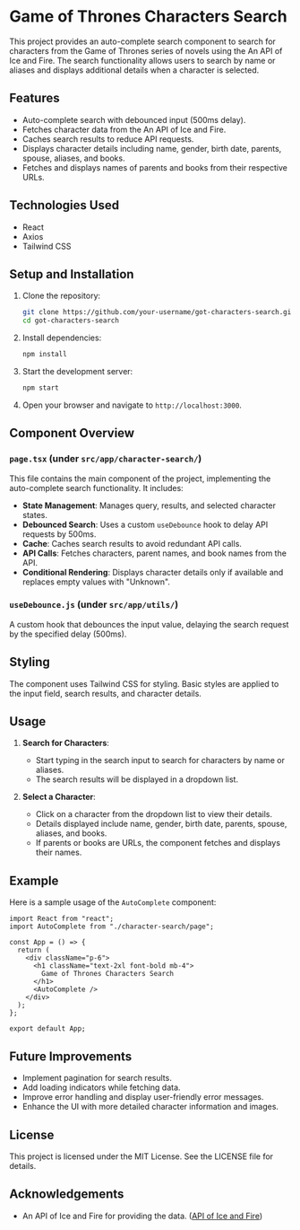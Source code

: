 # Game of Thrones Characters Search

This project provides an auto-complete search component to search for characters from the Game of Thrones series of novels using the An API of Ice and Fire. The search functionality allows users to search by name or aliases and displays additional details when a character is selected.

## Features

- Auto-complete search with debounced input (500ms delay).
- Fetches character data from the An API of Ice and Fire.
- Caches search results to reduce API requests.
- Displays character details including name, gender, birth date, parents, spouse, aliases, and books.
- Fetches and displays names of parents and books from their respective URLs.

## Technologies Used

- React
- Axios
- Tailwind CSS

## Setup and Installation

1. Clone the repository:

   ```bash
   git clone https://github.com/your-username/got-characters-search.git
   cd got-characters-search
   ```

2. Install dependencies:

   ```bash
   npm install
   ```

3. Start the development server:

   ```bash
   npm start
   ```

4. Open your browser and navigate to `http://localhost:3000`.

## Component Overview

### `page.tsx` (under `src/app/character-search/`)

This file contains the main component of the project, implementing the auto-complete search functionality. It includes:

- **State Management**: Manages query, results, and selected character states.
- **Debounced Search**: Uses a custom `useDebounce` hook to delay API requests by 500ms.
- **Cache**: Caches search results to avoid redundant API calls.
- **API Calls**: Fetches characters, parent names, and book names from the API.
- **Conditional Rendering**: Displays character details only if available and replaces empty values with "Unknown".

### `useDebounce.js` (under `src/app/utils/`)

A custom hook that debounces the input value, delaying the search request by the specified delay (500ms).

## Styling

The component uses Tailwind CSS for styling. Basic styles are applied to the input field, search results, and character details.

## Usage

1. **Search for Characters**:

   - Start typing in the search input to search for characters by name or aliases.
   - The search results will be displayed in a dropdown list.

2. **Select a Character**:
   - Click on a character from the dropdown list to view their details.
   - Details displayed include name, gender, birth date, parents, spouse, aliases, and books.
   - If parents or books are URLs, the component fetches and displays their names.

## Example

Here is a sample usage of the `AutoComplete` component:

```tsx
import React from "react";
import AutoComplete from "./character-search/page";

const App = () => {
  return (
    <div className="p-6">
      <h1 className="text-2xl font-bold mb-4">
        Game of Thrones Characters Search
      </h1>
      <AutoComplete />
    </div>
  );
};

export default App;
```

## Future Improvements

- Implement pagination for search results.
- Add loading indicators while fetching data.
- Improve error handling and display user-friendly error messages.
- Enhance the UI with more detailed character information and images.

## License

This project is licensed under the MIT License. See the LICENSE file for details.

## Acknowledgements

- An API of Ice and Fire for providing the data. ([API of Ice and Fire](https://anapioficeandfire.com/))
